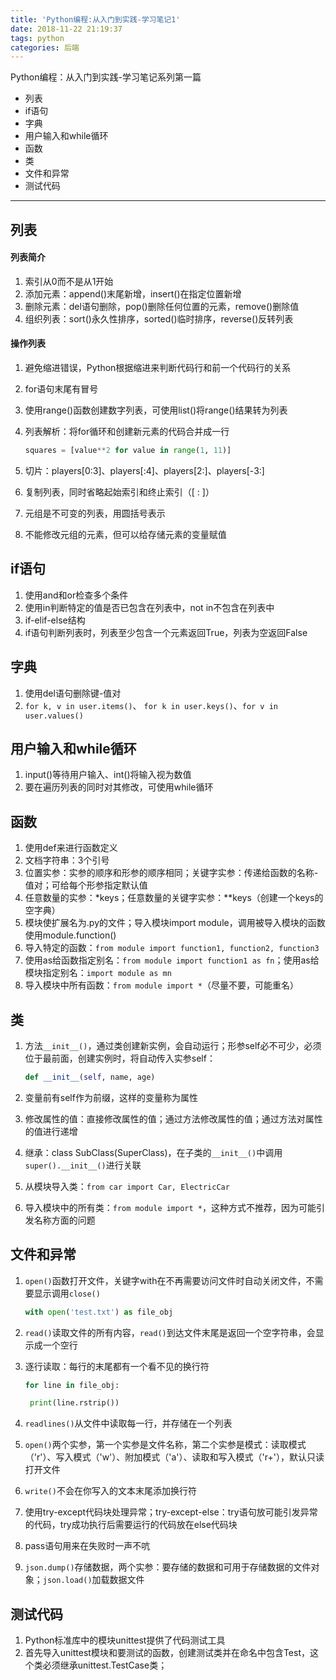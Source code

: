 ```yaml
---
title: 'Python编程:从入门到实践-学习笔记1'
date: 2018-11-22 21:19:37
tags: python
categories: 后端
---
```


Python编程：从入门到实践-学习笔记系列第一篇

* 列表
* if语句
* 字典
* 用户输入和while循环
* 函数
* 类
* 文件和异常
* 测试代码

------

<!-- more -->

## 列表

#### 列表简介

1. 索引从0而不是从1开始
2. 添加元素：append()末尾新增，insert()在指定位置新增
3. 删除元素：del语句删除，pop()删除任何位置的元素，remove()删除值
4. 组织列表：sort()永久性排序，sorted()临时排序，reverse()反转列表

#### 操作列表

1. 避免缩进错误，Python根据缩进来判断代码行和前一个代码行的关系

2. for语句末尾有冒号

3. 使用range()函数创建数字列表，可使用list()将range()结果转为列表

4. 列表解析：将for循环和创建新元素的代码合并成一行

   ```python
   squares = [value**2 for value in range(1, 11)]
   ```

5. 切片：players[0:3]、players[:4]、players[2:]、players[-3:]
6. 复制列表，同时省略起始索引和终止索引（[ : ]）
7. 元组是不可变的列表，用圆括号表示
8. 不能修改元组的元素，但可以给存储元素的变量赋值

## if语句

1. 使用and和or检查多个条件
2. 使用in判断特定的值是否已包含在列表中，not in不包含在列表中
3. if-elif-else结构
4. if语句判断列表时，列表至少包含一个元素返回True，列表为空返回False

## 字典

1. 使用del语句删除键-值对
2. `for k, v in user.items()`、 `for k in user.keys()`、`for v in user.values()`

## 用户输入和while循环

1. input()等待用户输入、int()将输入视为数值
2. 要在遍历列表的同时对其修改，可使用while循环

## 函数

1. 使用def来进行函数定义
2. 文档字符串：3个引号
3. 位置实参：实参的顺序和形参的顺序相同；关键字实参：传递给函数的名称-值对；可给每个形参指定默认值
4. 任意数量的实参：*keys；任意数量的关键字实参：**keys（创建一个keys的空字典）
5. 模块使扩展名为.py的文件；导入模块import module，调用被导入模块的函数使用module.function()
6. 导入特定的函数：`from module import function1, function2, function3`
7. 使用as给函数指定别名：`from module import function1 as fn`；使用as给模块指定别名：`import module as mn`
8. 导入模块中所有函数：`from module import *`（尽量不要，可能重名）

## 类

1. 方法`__init__()`，通过类创建新实例，会自动运行；形参self必不可少，必须位于最前面，创建实例时，将自动传入实参self：

   ```python
   def __init__(self, name, age)
   ```

2. 变量前有self作为前缀，这样的变量称为属性
3. 修改属性的值：直接修改属性的值；通过方法修改属性的值；通过方法对属性的值进行递增
4. 继承：class SubClass(SuperClass)，在子类的`__init__()`中调用`super().__init__()`进行关联
5. 从模块导入类：`from car import Car, ElectricCar`
6. 导入模块中的所有类：`from module import *`，这种方式不推荐，因为可能引发名称方面的问题

## 文件和异常

1. `open()`函数打开文件，关键字with在不再需要访问文件时自动关闭文件，不需要显示调用`close()`

   ```python
   with open('test.txt') as file_obj
   ```

2. `read()`读取文件的所有内容，`read()`到达文件末尾是返回一个空字符串，会显示成一个空行

3. 逐行读取：每行的末尾都有一个看不见的换行符

   ```python
   for line in file_obj:
   
   	print(line.rstrip())
   ```

4. `readlines()`从文件中读取每一行，并存储在一个列表
5. `open()`两个实参，第一个实参是文件名称，第二个实参是模式：读取模式（'r'）、写入模式（'w'）、附加模式（'a'）、读取和写入模式（'r+'），默认只读打开文件
6. `write()`不会在你写入的文本末尾添加换行符
7. 使用try-except代码块处理异常；try-except-else：try语句放可能引发异常的代码，try成功执行后需要运行的代码放在else代码块
8. pass语句用来在失败时一声不吭
9. `json.dump()`存储数据，两个实参：要存储的数据和可用于存储数据的文件对象；`json.load()`加载数据文件

## 测试代码

1. Python标准库中的模块unittest提供了代码测试工具
2. 首先导入unittest模块和要测试的函数，创建测试类并在命名中包含Test，这个类必须继承unittest.TestCase类；